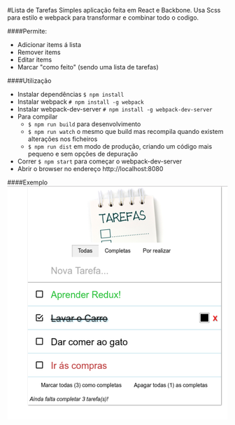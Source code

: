 #Lista de Tarefas
Simples aplicação feita em React e Backbone.
Usa Scss para estilo e webpack para transformar e combinar todo o codigo.

####Permite:
- Adicionar items á lista
- Remover items
- Editar items
- Marcar "como feito" (sendo uma lista de tarefas)


####Utilização
 - Instalar dependências `$ npm install`
 - Instalar webpack `# npm install -g webpack`
 - Instalar webpack-dev-server `# npm install -g webpack-dev-server`
 - Para compilar 
    - `$ npm run build` para desenvolvimento
    - `$ npm run watch` o mesmo que build mas recompila quando existem alterações nos ficheiros
    - `$ npm run dist`  em modo de produção, criando um código mais pequeno e sem opções de depuração
 - Correr `$ npm start` para começar o webpack-dev-server
 - Abrir o browser no endereço http://localhost:8080

####Exemplo
![screen](screen.png)